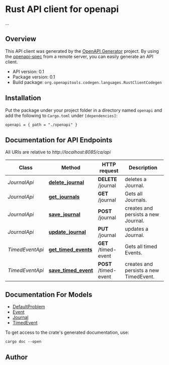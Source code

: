 # Rust API client for openapi

...


## Overview

This API client was generated by the [OpenAPI Generator](https://openapi-generator.tech) project.  By using the [openapi-spec](https://openapis.org) from a remote server, you can easily generate an API client.

- API version: 0.1
- Package version: 0.1
- Build package: `org.openapitools.codegen.languages.RustClientCodegen`

## Installation

Put the package under your project folder in a directory named `openapi` and add the following to `Cargo.toml` under `[dependencies]`:

```
openapi = { path = "./openapi" }
```

## Documentation for API Endpoints

All URIs are relative to *http://localhost:8085/ca/api*

Class | Method | HTTP request | Description
------------ | ------------- | ------------- | -------------
*JournalApi* | [**delete_journal**](docs/JournalApi.md#delete_journal) | **DELETE** /journal | deletes a Journal.
*JournalApi* | [**get_journals**](docs/JournalApi.md#get_journals) | **GET** /journal | Gets all Journals.
*JournalApi* | [**save_journal**](docs/JournalApi.md#save_journal) | **POST** /journal | creates and persists a new Journal.
*JournalApi* | [**update_journal**](docs/JournalApi.md#update_journal) | **PUT** /journal | updates a Journal.
*TimedEventApi* | [**get_timed_events**](docs/TimedEventApi.md#get_timed_events) | **GET** /timed-event | Gets all timed Events.
*TimedEventApi* | [**save_timed_event**](docs/TimedEventApi.md#save_timed_event) | **POST** /timed-event | creates and persists a new TimedEvent.


## Documentation For Models

 - [DefaultProblem](docs/DefaultProblem.md)
 - [Event](docs/Event.md)
 - [Journal](docs/Journal.md)
 - [TimedEvent](docs/TimedEvent.md)


To get access to the crate's generated documentation, use:

```
cargo doc --open
```

## Author



